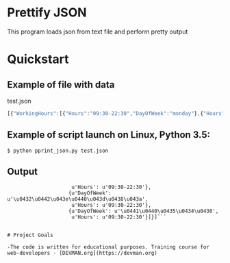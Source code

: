 # Prettify JSON

This program loads json from text file and perform pretty output

# Quickstart

## Example of file with data

test.json
```javascript
[{"WorkingHours":[{"Hours":"09:30-22:30","DayOfWeek":"monday"},{"Hours":"09:30-22:30","DayOfWeek":"вторник"},{"Hours":"09:30-22:30","DayOfWeek":"среда"}]}]'''
```
## Example of  script launch on Linux, Python 3.5:
```$ python pprint_json.py test.json```

## Output
```{u'WorkingHours': [{u'DayOfWeek': u'\u043f\u043e\u043d\u0435\u0434\u0435\u043b\u044c\u043d\u0438\u043a',
                     u'Hours': u'09:30-22:30'},
                    {u'DayOfWeek': u'\u0432\u0442\u043e\u0440\u043d\u0438\u043a',
                     u'Hours': u'09:30-22:30'},
                    {u'DayOfWeek': u'\u0441\u0440\u0435\u0434\u0430',
                     u'Hours': u'09:30-22:30'}]}]```


# Project Goals

-The code is written for educational purposes. Training course for web-developers - [DEVMAN.org](https://devman.org)
